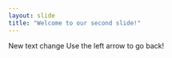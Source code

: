 ```yaml
---
layout: slide
title: "Welcome to our second slide!"
---
```

New text change
Use the left arrow to go back!
